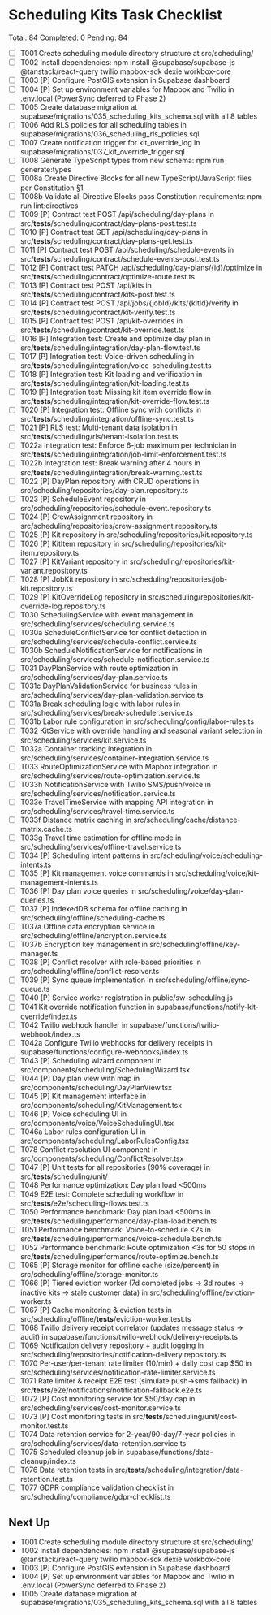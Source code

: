 <!--
AGENT DIRECTIVE BLOCK
file: /TODO.md
purpose: Auto-generated checklist for Scheduling Kits feature tasks.
origin: .specify/features/003-scheduling-kits/tasks.md
update_policy: Regenerate via TodoWrite utility before planning work.
-->

# Scheduling Kits Task Checklist

Total: 84
Completed: 0
Pending: 84

- [ ] T001 Create scheduling module directory structure at src/scheduling/
- [ ] T002 Install dependencies: npm install @supabase/supabase-js @tanstack/react-query twilio mapbox-sdk dexie workbox-core
- [ ] T003 [P] Configure PostGIS extension in Supabase dashboard
- [ ] T004 [P] Set up environment variables for Mapbox and Twilio in .env.local (PowerSync deferred to Phase 2)
- [ ] T005 Create database migration at supabase/migrations/035_scheduling_kits_schema.sql with all 8 tables
- [ ] T006 Add RLS policies for all scheduling tables in supabase/migrations/036_scheduling_rls_policies.sql
- [ ] T007 Create notification trigger for kit_override_log in supabase/migrations/037_kit_override_trigger.sql
- [ ] T008 Generate TypeScript types from new schema: npm run generate:types
- [ ] T008a Create Directive Blocks for all new TypeScript/JavaScript files per Constitution §1
- [ ] T008b Validate all Directive Blocks pass Constitution requirements: npm run lint:directives
- [ ] T009 [P] Contract test POST /api/scheduling/day-plans in src/__tests__/scheduling/contract/day-plans-post.test.ts
- [ ] T010 [P] Contract test GET /api/scheduling/day-plans in src/__tests__/scheduling/contract/day-plans-get.test.ts
- [ ] T011 [P] Contract test POST /api/scheduling/schedule-events in src/__tests__/scheduling/contract/schedule-events-post.test.ts
- [ ] T012 [P] Contract test PATCH /api/scheduling/day-plans/{id}/optimize in src/__tests__/scheduling/contract/optimize-route.test.ts
- [ ] T013 [P] Contract test POST /api/kits in src/__tests__/scheduling/contract/kits-post.test.ts
- [ ] T014 [P] Contract test POST /api/jobs/{jobId}/kits/{kitId}/verify in src/__tests__/scheduling/contract/kit-verify.test.ts
- [ ] T015 [P] Contract test POST /api/kit-overrides in src/__tests__/scheduling/contract/kit-override.test.ts
- [ ] T016 [P] Integration test: Create and optimize day plan in src/__tests__/scheduling/integration/day-plan-flow.test.ts
- [ ] T017 [P] Integration test: Voice-driven scheduling in src/__tests__/scheduling/integration/voice-scheduling.test.ts
- [ ] T018 [P] Integration test: Kit loading and verification in src/__tests__/scheduling/integration/kit-loading.test.ts
- [ ] T019 [P] Integration test: Missing kit item override flow in src/__tests__/scheduling/integration/kit-override-flow.test.ts
- [ ] T020 [P] Integration test: Offline sync with conflicts in src/__tests__/scheduling/integration/offline-sync.test.ts
- [ ] T021 [P] RLS test: Multi-tenant data isolation in src/__tests__/scheduling/rls/tenant-isolation.test.ts
- [ ] T022a Integration test: Enforce 6-job maximum per technician in src/__tests__/scheduling/integration/job-limit-enforcement.test.ts
- [ ] T022b Integration test: Break warning after 4 hours in src/__tests__/scheduling/integration/break-warning.test.ts
- [ ] T022 [P] DayPlan repository with CRUD operations in src/scheduling/repositories/day-plan.repository.ts
- [ ] T023 [P] ScheduleEvent repository in src/scheduling/repositories/schedule-event.repository.ts
- [ ] T024 [P] CrewAssignment repository in src/scheduling/repositories/crew-assignment.repository.ts
- [ ] T025 [P] Kit repository in src/scheduling/repositories/kit.repository.ts
- [ ] T026 [P] KitItem repository in src/scheduling/repositories/kit-item.repository.ts
- [ ] T027 [P] KitVariant repository in src/scheduling/repositories/kit-variant.repository.ts
- [ ] T028 [P] JobKit repository in src/scheduling/repositories/job-kit.repository.ts
- [ ] T029 [P] KitOverrideLog repository in src/scheduling/repositories/kit-override-log.repository.ts
- [ ] T030 SchedulingService with event management in src/scheduling/services/scheduling.service.ts
- [ ] T030a ScheduleConflictService for conflict detection in src/scheduling/services/schedule-conflict.service.ts
- [ ] T030b ScheduleNotificationService for notifications in src/scheduling/services/schedule-notification.service.ts
- [ ] T031 DayPlanService with route optimization in src/scheduling/services/day-plan.service.ts
- [ ] T031c DayPlanValidationService for business rules in src/scheduling/services/day-plan-validation.service.ts
- [ ] T031a Break scheduling logic with labor rules in src/scheduling/services/break-scheduler.service.ts
- [ ] T031b Labor rule configuration in src/scheduling/config/labor-rules.ts
- [ ] T032 KitService with override handling and seasonal variant selection in src/scheduling/services/kit.service.ts
- [ ] T032a Container tracking integration in src/scheduling/services/container-integration.service.ts
- [ ] T033 RouteOptimizationService with Mapbox integration in src/scheduling/services/route-optimization.service.ts
- [ ] T033h NotificationService with Twilio SMS/push/voice in src/scheduling/services/notification.service.ts
- [ ] T033e TravelTimeService with mapping API integration in src/scheduling/services/travel-time.service.ts
- [ ] T033f Distance matrix caching in src/scheduling/cache/distance-matrix.cache.ts
- [ ] T033g Travel time estimation for offline mode in src/scheduling/services/offline-travel.service.ts
- [ ] T034 [P] Scheduling intent patterns in src/scheduling/voice/scheduling-intents.ts
- [ ] T035 [P] Kit management voice commands in src/scheduling/voice/kit-management-intents.ts
- [ ] T036 [P] Day plan voice queries in src/scheduling/voice/day-plan-queries.ts
- [ ] T037 [P] IndexedDB schema for offline caching in src/scheduling/offline/scheduling-cache.ts
- [ ] T037a Offline data encryption service in src/scheduling/offline/encryption.service.ts
- [ ] T037b Encryption key management in src/scheduling/offline/key-manager.ts
- [ ] T038 [P] Conflict resolver with role-based priorities in src/scheduling/offline/conflict-resolver.ts
- [ ] T039 [P] Sync queue implementation in src/scheduling/offline/sync-queue.ts
- [ ] T040 [P] Service worker registration in public/sw-scheduling.js
- [ ] T041 Kit override notification function in supabase/functions/notify-kit-override/index.ts
- [ ] T042 Twilio webhook handler in supabase/functions/twilio-webhook/index.ts
- [ ] T042a Configure Twilio webhooks for delivery receipts in supabase/functions/configure-webhooks/index.ts
- [ ] T043 [P] Scheduling wizard component in src/components/scheduling/SchedulingWizard.tsx
- [ ] T044 [P] Day plan view with map in src/components/scheduling/DayPlanView.tsx
- [ ] T045 [P] Kit management interface in src/components/scheduling/KitManagement.tsx
- [ ] T046 [P] Voice scheduling UI in src/components/voice/VoiceSchedulingUI.tsx
- [ ] T046a Labor rules configuration UI in src/components/scheduling/LaborRulesConfig.tsx
- [ ] T078 Conflict resolution UI component in src/components/scheduling/ConflictResolver.tsx
- [ ] T047 [P] Unit tests for all repositories (90% coverage) in src/__tests__/scheduling/unit/
- [ ] T048 Performance optimization: Day plan load <500ms
- [ ] T049 E2E test: Complete scheduling workflow in src/__tests__/e2e/scheduling-flows.test.ts
- [ ] T050 Performance benchmark: Day plan load <500ms in src/__tests__/scheduling/performance/day-plan-load.bench.ts
- [ ] T051 Performance benchmark: Voice-to-schedule <2s in src/__tests__/scheduling/performance/voice-schedule.bench.ts
- [ ] T052 Performance benchmark: Route optimization <3s for 50 stops in src/__tests__/scheduling/performance/route-optimize.bench.ts
- [ ] T065 [P] Storage monitor for offline cache (size/percent) in src/scheduling/offline/storage-monitor.ts
- [ ] T066 [P] Tiered eviction worker (7d completed jobs → 3d routes → inactive kits → stale customer data) in src/scheduling/offline/eviction-worker.ts
- [ ] T067 [P] Cache monitoring & eviction tests in src/scheduling/offline/__tests__/eviction-worker.test.ts
- [ ] T068 Twilio delivery receipt correlator (updates message status → audit) in supabase/functions/twilio-webhook/delivery-receipts.ts
- [ ] T069 Notification delivery repository + audit logging in src/scheduling/repositories/notification-delivery.repository.ts
- [ ] T070 Per-user/per-tenant rate limiter (10/min) + daily cost cap $50 in src/scheduling/services/notification-rate-limiter.service.ts
- [ ] T071 Rate limiter & receipt E2E test (simulate push→sms fallback) in src/__tests__/e2e/notifications/notification-fallback.e2e.ts
- [ ] T072 [P] Cost monitoring service for $50/day cap in src/scheduling/services/cost-monitor.service.ts
- [ ] T073 [P] Cost monitoring tests in src/__tests__/scheduling/unit/cost-monitor.test.ts
- [ ] T074 Data retention service for 2-year/90-day/7-year policies in src/scheduling/services/data-retention.service.ts
- [ ] T075 Scheduled cleanup job in supabase/functions/data-cleanup/index.ts
- [ ] T076 Data retention tests in src/__tests__/scheduling/integration/data-retention.test.ts
- [ ] T077 GDPR compliance validation checklist in src/scheduling/compliance/gdpr-checklist.ts

## Next Up
- T001 Create scheduling module directory structure at src/scheduling/
- T002 Install dependencies: npm install @supabase/supabase-js @tanstack/react-query twilio mapbox-sdk dexie workbox-core
- T003 [P] Configure PostGIS extension in Supabase dashboard
- T004 [P] Set up environment variables for Mapbox and Twilio in .env.local (PowerSync deferred to Phase 2)
- T005 Create database migration at supabase/migrations/035_scheduling_kits_schema.sql with all 8 tables
